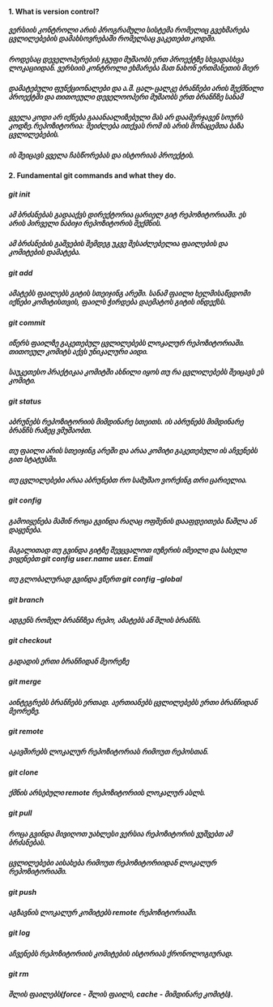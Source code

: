 #### 1. What is version control?

##### ვერსიის კონტროლი არის პროგრამული სისტემა რომელიც გვეხმარება ცვლილებების დამახსოვრებაში რომელსაც ვაკეთებთ კოდში. 
##### როდესაც დეველოპერების ჯგუფი მუშაობს ერთ პროექტზე სხვადასხვა ლოკაციიდან. ვერსიის კონტროლი ეხმარება მათ ნახონ ერთმანეთის მიერ 
##### დამატებული ფუნქციონალები  და ა.შ. ცალ-ცალკე ბრანჩები არის შექმნილი პროექტში და თითოეული დეველოოპერი მუშაობს ერთ ბრანჩზე სანამ 
##### ყველა კოდი არ იქნება გააანაალიზებული მას არ დაამერჯავენ სოურს კოდზე.რეპოზიტორია: შეიძლება ითქვას რომ ის არის მონაცემთა ბაზა ცვლილებების. 
##### ის შეიცავს ყველა ჩასწორებას და ისტორიას პროექტის. 

#### 2. Fundamental git commands and what they do.

##### git init 
##### ამ ბრძანებას გადააქვს დირექტორია ცარიელ გიტ რეპოზიტორიაში. ეს არის პირველი ნაბიჯი რეპოზიტორის შექმნის.  
##### ამ ბრძანების გაშვების შემდეგ უკვე შესაძლებელია ფაილების და კომიტების დამატება.

##### git add
##### ამატებს ფაილებს გიტის სთეიჯინგ არეში. სანამ ფაილი ხელმისაწვდომი იქნები კომიტისთვის, ფაილს ჭირდება დაემატოს გიტის ინდექსს. 

##### git commit
##### იწერს ფაილზე გაკეთებულ ცვლილებებს ლოკალურ რეპოზიტორიაში. თითოეულ კომიტს აქვს უნიკალური აიდი.
##### საუკეთესო პრაქტიკაა კომიტში ახნილი იყოს თუ რა ცვლილებებს შეიცავს ეს კომიტი.

##### git status 
##### აბრუნებს რეპოზიტორიის მიმდინარე სთეითს. ის აბრუნებს მიმდინარე ბრანჩს რაზეც ვმუშაობთ. 
##### თუ ფაილი არის სთეიჯინგ არეში და არაა კომიტი გაკეთებული ის აჩვენებს გით სტატუსში. 
##### თუ ცვლილებები არაა აბრუნებთ რო სამუშაო ვორქინგ თრი ცარიელია.

##### git config
##### გამოიყენება მაშინ როცა გვინდა რაღაც ოფშენის დააფდეითება წაშლა ან დაყენება.  
##### მაგალითად თუ გვინდა გიტზე შევცვალოთ იუზერის იმეილი და სახელი ვიყენებთ git config user.name user. Email 
##### თუ გლობალურად გვინდა ვწერთ git config –global

##### git branch
##### ადგენს რომელ ბრანჩზეა რეპო, ამატებს ან შლის ბრანჩს.

##### git checkout
##### გადადის ერთი ბრანჩიდან მეორეზე

##### git merge 
##### აინტეგრებს ბრანჩებს ერთად.  აერთიანებს ცვლილებებს ერთი ბრანჩიდან მეორეზე.

##### git remote
##### აკავშირებს ლოკალურ რეპოზიტორიას რიმოუთ რეპოსთან.

##### git clone
##### ქმნის არსებული remote რეპოზიტორიის ლოკალურ ასლს.

##### git pull
##### როცა გვინდა მივიღოთ უახლესი ვერსია  რეპოზიტორის ვუშვებთ ამ ბრძანებას. 
##### ცვლილებები აისახება რიმოუთ რეპოზიტორიიდან ლოკალურ რეპოზიტორიაში. 

##### git push
##### აგზავნის ლოკალურ კომიტებს remote რეპოზიტორიაში.

##### git log
##### აჩვენებს რეპოზიტორიის კომიტების ისტორიას ქრონოლოგიურად.

##### git rm
##### შლის ფაილებს(force - შლის ფაილს, cache - მიმდინარე კომიტს).



